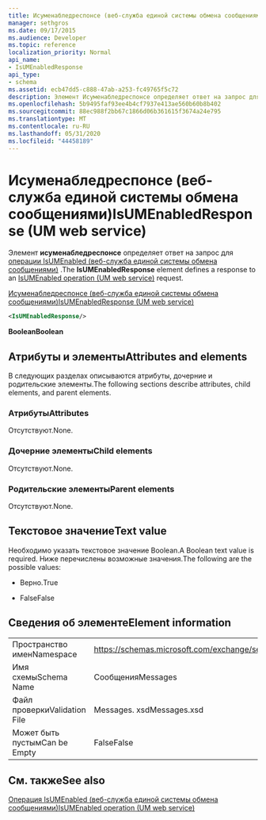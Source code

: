 ```yaml
---
title: Исуменабледреспонсе (веб-служба единой системы обмена сообщениями)
manager: sethgros
ms.date: 09/17/2015
ms.audience: Developer
ms.topic: reference
localization_priority: Normal
api_name:
- IsUMEnabledResponse
api_type:
- schema
ms.assetid: ecb47dd5-c888-47ab-a253-fc49765f5c72
description: Элемент Исуменабледреспонсе определяет ответ на запрос для операции IsUMEnabled (веб-служба единой системы обмена сообщениями).
ms.openlocfilehash: 5b9495faf93ee4b4cf7937e413ae560b60b8b402
ms.sourcegitcommit: 88ec988f2bb67c1866d06b361615f3674a24e795
ms.translationtype: MT
ms.contentlocale: ru-RU
ms.lasthandoff: 05/31/2020
ms.locfileid: "44458189"
---
```

# <a name="isumenabledresponse-um-web-service"></a><span data-ttu-id="dc33b-103">Исуменабледреспонсе (веб-служба единой системы обмена сообщениями)</span><span class="sxs-lookup"><span data-stu-id="dc33b-103">IsUMEnabledResponse (UM web service)</span></span>

<span data-ttu-id="dc33b-104">Элемент **исуменабледреспонсе** определяет ответ на запрос для [операции IsUMEnabled (веб-служба единой системы обмена сообщениями)](isumenabled-operation-um-web-service.md) .</span><span class="sxs-lookup"><span data-stu-id="dc33b-104">The **IsUMEnabledResponse** element defines a response to an [IsUMEnabled operation (UM web service)](isumenabled-operation-um-web-service.md) request.</span></span> 
  
[<span data-ttu-id="dc33b-105">Исуменабледреспонсе (веб-служба единой системы обмена сообщениями)</span><span class="sxs-lookup"><span data-stu-id="dc33b-105">IsUMEnabledResponse (UM web service)</span></span>](isumenabledresponse-um-web-service.md)
  
```xml
<IsUMEnabledResponse/>
```

 <span data-ttu-id="dc33b-106">**Boolean**</span><span class="sxs-lookup"><span data-stu-id="dc33b-106">**Boolean**</span></span>
## <a name="attributes-and-elements"></a><span data-ttu-id="dc33b-107">Атрибуты и элементы</span><span class="sxs-lookup"><span data-stu-id="dc33b-107">Attributes and elements</span></span>

<span data-ttu-id="dc33b-108">В следующих разделах описываются атрибуты, дочерние и родительские элементы.</span><span class="sxs-lookup"><span data-stu-id="dc33b-108">The following sections describe attributes, child elements, and parent elements.</span></span>
  
### <a name="attributes"></a><span data-ttu-id="dc33b-109">Атрибуты</span><span class="sxs-lookup"><span data-stu-id="dc33b-109">Attributes</span></span>

<span data-ttu-id="dc33b-110">Отсутствуют.</span><span class="sxs-lookup"><span data-stu-id="dc33b-110">None.</span></span>
  
### <a name="child-elements"></a><span data-ttu-id="dc33b-111">Дочерние элементы</span><span class="sxs-lookup"><span data-stu-id="dc33b-111">Child elements</span></span>

<span data-ttu-id="dc33b-112">Отсутствуют.</span><span class="sxs-lookup"><span data-stu-id="dc33b-112">None.</span></span>
  
### <a name="parent-elements"></a><span data-ttu-id="dc33b-113">Родительские элементы</span><span class="sxs-lookup"><span data-stu-id="dc33b-113">Parent elements</span></span>

<span data-ttu-id="dc33b-114">Отсутствуют.</span><span class="sxs-lookup"><span data-stu-id="dc33b-114">None.</span></span>
  
## <a name="text-value"></a><span data-ttu-id="dc33b-115">Текстовое значение</span><span class="sxs-lookup"><span data-stu-id="dc33b-115">Text value</span></span>

<span data-ttu-id="dc33b-116">Необходимо указать текстовое значение Boolean.</span><span class="sxs-lookup"><span data-stu-id="dc33b-116">A Boolean text value is required.</span></span> <span data-ttu-id="dc33b-117">Ниже перечислены возможные значения.</span><span class="sxs-lookup"><span data-stu-id="dc33b-117">The following are the possible values:</span></span>
  
- <span data-ttu-id="dc33b-118">Верно.</span><span class="sxs-lookup"><span data-stu-id="dc33b-118">True</span></span>
    
- <span data-ttu-id="dc33b-119">False</span><span class="sxs-lookup"><span data-stu-id="dc33b-119">False</span></span>
    
## <a name="element-information"></a><span data-ttu-id="dc33b-120">Сведения об элементе</span><span class="sxs-lookup"><span data-stu-id="dc33b-120">Element information</span></span>

|||
|:-----|:-----|
|<span data-ttu-id="dc33b-121">Пространство имен</span><span class="sxs-lookup"><span data-stu-id="dc33b-121">Namespace</span></span>  <br/> |https://schemas.microsoft.com/exchange/services/2006/messages  <br/> |
|<span data-ttu-id="dc33b-122">Имя схемы</span><span class="sxs-lookup"><span data-stu-id="dc33b-122">Schema Name</span></span>  <br/> |<span data-ttu-id="dc33b-123">Сообщения</span><span class="sxs-lookup"><span data-stu-id="dc33b-123">Messages</span></span>  <br/> |
|<span data-ttu-id="dc33b-124">Файл проверки</span><span class="sxs-lookup"><span data-stu-id="dc33b-124">Validation File</span></span>  <br/> |<span data-ttu-id="dc33b-125">Messages. xsd</span><span class="sxs-lookup"><span data-stu-id="dc33b-125">Messages.xsd</span></span>  <br/> |
|<span data-ttu-id="dc33b-126">Может быть пустым</span><span class="sxs-lookup"><span data-stu-id="dc33b-126">Can be Empty</span></span>  <br/> |<span data-ttu-id="dc33b-127">False</span><span class="sxs-lookup"><span data-stu-id="dc33b-127">False</span></span>  <br/> |
   
## <a name="see-also"></a><span data-ttu-id="dc33b-128">См. также</span><span class="sxs-lookup"><span data-stu-id="dc33b-128">See also</span></span>



[<span data-ttu-id="dc33b-129">Операция IsUMEnabled (веб-служба единой системы обмена сообщениями)</span><span class="sxs-lookup"><span data-stu-id="dc33b-129">IsUMEnabled operation (UM web service)</span></span>](isumenabled-operation-um-web-service.md)

